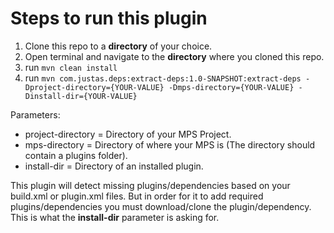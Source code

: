 # Steps to run this plugin
1. Clone this repo to a **directory** of your choice.
2. Open terminal and navigate to the **directory** where you cloned this repo.
3. run `mvn clean install`
4. run `mvn com.justas.deps:extract-deps:1.0-SNAPSHOT:extract-deps -Dproject-directory={YOUR-VALUE} -Dmps-directory={YOUR-VALUE} -Dinstall-dir={YOUR-VALUE}`

Parameters:
- project-directory = Directory of your MPS Project.
- mps-directory = Directory of where your MPS is (The directory should contain a plugins folder).
- install-dir = Directory of an installed plugin.

This plugin will detect missing plugins/dependencies based on your build.xml or plugin.xml files. But in order for it to add required plugins/dependencies
you must download/clone the plugin/dependency. This is what the **install-dir** parameter is asking for.

